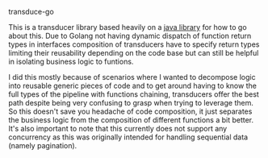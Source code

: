 transduce-go

This is a transducer library based heavily on a [java library](https://github.com/cognitect-labs/transducers-java) for how to go about this. Due to Golang not having dynamic dispatch of function return types in interfaces composition of transducers have to specify return types limiting their reusability depending on the code base but can still be helpful in isolating business logic to funtions.

I did this mostly because of scenarios where I wanted to decompose logic into reusable generic pieces of code and to get around having to know the full types of the pipeline with functions chaining, transducers offer the best path despite being very confusing to grasp when trying to leverage them. So this doesn't save you headache of code composition, it just separates the business logic from the composition of different functions a bit better. It's also important to note that this currently does not support any concurrency as this was originally intended for handling sequential data (namely pagination).
